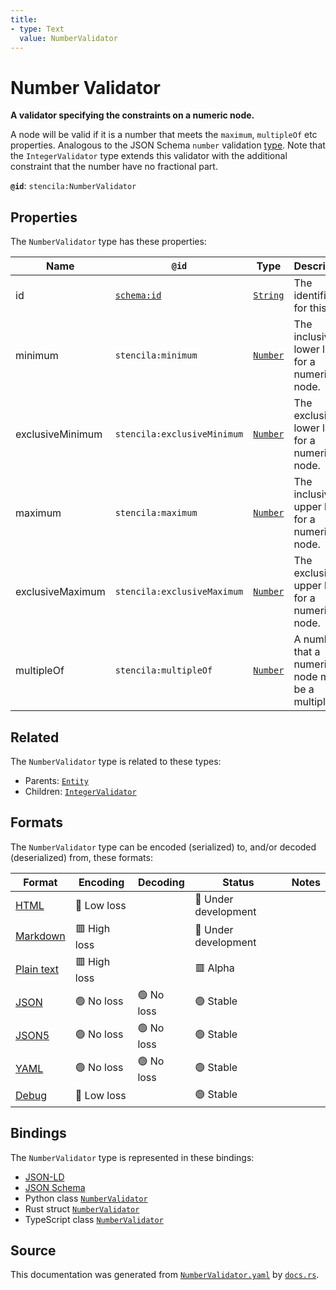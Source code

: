 ```yaml
---
title:
- type: Text
  value: NumberValidator
---
```


# Number Validator

**A validator specifying the constraints on a numeric node.**

A node will be valid if it is a number that meets the `maximum`, `multipleOf` etc properties.
Analogous to the JSON Schema `number` validation [type](https://json-schema.org/draft/2019-09/json-schema-validation.html#rfc.section.6.1.1).
Note that the `IntegerValidator` type extends this validator with the additional
constraint that the number have no fractional part.


**`@id`**: `stencila:NumberValidator`

## Properties

The `NumberValidator` type has these properties:

| Name             | `@id`                                | Type                                                               | Description                                         | Inherited from                                                                        |
| ---------------- | ------------------------------------ | ------------------------------------------------------------------ | --------------------------------------------------- | ------------------------------------------------------------------------------------- |
| id               | [`schema:id`](https://schema.org/id) | [`String`](https://stencila.dev/docs/reference/schema/data/string) | The identifier for this item                        | [`Entity`](https://stencila.dev/docs/reference/schema/other/entity)                   |
| minimum          | `stencila:minimum`                   | [`Number`](https://stencila.dev/docs/reference/schema/data/number) | The inclusive lower limit for a numeric node.       | [`NumberValidator`](https://stencila.dev/docs/reference/schema/data/number-validator) |
| exclusiveMinimum | `stencila:exclusiveMinimum`          | [`Number`](https://stencila.dev/docs/reference/schema/data/number) | The exclusive lower limit for a numeric node.       | [`NumberValidator`](https://stencila.dev/docs/reference/schema/data/number-validator) |
| maximum          | `stencila:maximum`                   | [`Number`](https://stencila.dev/docs/reference/schema/data/number) | The inclusive upper limit for a numeric node.       | [`NumberValidator`](https://stencila.dev/docs/reference/schema/data/number-validator) |
| exclusiveMaximum | `stencila:exclusiveMaximum`          | [`Number`](https://stencila.dev/docs/reference/schema/data/number) | The exclusive upper limit for a numeric node.       | [`NumberValidator`](https://stencila.dev/docs/reference/schema/data/number-validator) |
| multipleOf       | `stencila:multipleOf`                | [`Number`](https://stencila.dev/docs/reference/schema/data/number) | A number that a numeric node must be a multiple of. | [`NumberValidator`](https://stencila.dev/docs/reference/schema/data/number-validator) |

## Related

The `NumberValidator` type is related to these types:

- Parents: [`Entity`](https://stencila.dev/docs/reference/schema/other/entity)
- Children: [`IntegerValidator`](https://stencila.dev/docs/reference/schema/data/integer-validator)

## Formats

The `NumberValidator` type can be encoded (serialized) to, and/or decoded (deserialized) from, these formats:

| Format                                                           | Encoding       | Decoding     | Status                 | Notes |
| ---------------------------------------------------------------- | -------------- | ------------ | ---------------------- | ----- |
| [HTML](https://stencila.dev/docs/reference/formats/{name})       | 🔷 Low loss     |              | 🚧 Under development    |       |
| [Markdown](https://stencila.dev/docs/reference/formats/{name})   | 🟥 High loss    |              | 🚧 Under development    |       |
| [Plain text](https://stencila.dev/docs/reference/formats/{name}) | 🟥 High loss    |              | 🟥 Alpha                |       |
| [JSON](https://stencila.dev/docs/reference/formats/{name})       | 🟢 No loss      | 🟢 No loss    | 🟢 Stable               |       |
| [JSON5](https://stencila.dev/docs/reference/formats/{name})      | 🟢 No loss      | 🟢 No loss    | 🟢 Stable               |       |
| [YAML](https://stencila.dev/docs/reference/formats/{name})       | 🟢 No loss      | 🟢 No loss    | 🟢 Stable               |       |
| [Debug](https://stencila.dev/docs/reference/formats/{name})      | 🔷 Low loss     |              | 🟢 Stable               |       |

## Bindings

The `NumberValidator` type is represented in these bindings:

- [JSON-LD](https://stencila.dev/NumberValidator.jsonld)
- [JSON Schema](https://stencila.dev/NumberValidator.schema.json)
- Python class [`NumberValidator`](https://github.com/stencila/stencila/blob/main/python/stencila/types/number_validator.py)
- Rust struct [`NumberValidator`](https://github.com/stencila/stencila/blob/main/rust/schema/src/types/number_validator.rs)
- TypeScript class [`NumberValidator`](https://github.com/stencila/stencila/blob/main/typescript/src/types/NumberValidator.ts)

## Source

This documentation was generated from [`NumberValidator.yaml`](https://github.com/stencila/stencila/blob/main/schema/NumberValidator.yaml) by [`docs.rs`](https://github.com/stencila/stencila/blob/main/rust/schema-gen/src/docs.rs).